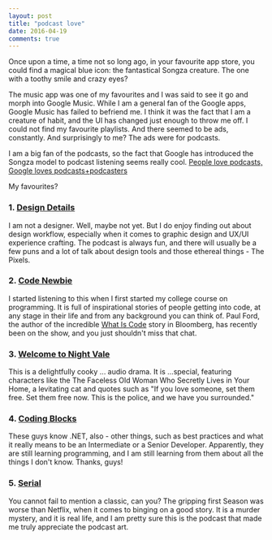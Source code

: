 ```yaml
---
layout: post
title: "podcast love"
date: 2016-04-19
comments: true
---
```


Once upon a time, a time not so long ago, in your favourite app store, you could find a magical blue icon: the fantastical Songza creature. The one with a toothy smile and crazy eyes? 

The music app was one of my favourites and I was said to see it go and morph into Google Music. While I am a general fan of the Google apps, Google Music has failed to befriend me. I think it was the fact that I am a creature of habit, and the UI has changed just enough to throw me off. I could not find my favourite playlists. And there seemed to be ads, constantly. And surprisingly to me? The ads were for podcasts.

I am a big fan of the podcasts, so the fact that Google has introduced the Songza model to podcast listening seems really cool. [People love podcasts, Google loves podcasts+podcasters](http://officialandroid.blogspot.ca/2016/04/welcome-to-google-play-music-podcast.html)

My favourites?

### 1. [Design Details](http://spec.fm/podcasts/design-details)
I am not a designer. Well, maybe not yet. But I do enjoy finding out about design workflow, especially when it comes to graphic design and UX/UI experience crafting. The podcast is always fun, and there will usually be a few puns and a lot of talk about design tools and those ethereal things - The Pixels.

### 2. [Code Newbie](http://www.codenewbie.org/podcast)
I started listening to this when I first started my college course on programming. It is full of inspirational stories of people getting into code, at any stage in their life and from any background you can think of. Paul Ford, the author of the incredible [What Is Code](http://www.bloomberg.com/graphics/2015-paul-ford-what-is-code/) story in Bloomberg, has recently been on the show, and you just shouldn't miss that chat.

### 3. [Welcome to Night Vale](http://podbay.fm/show/536258179)
This is a delightfully cooky ... audio drama. It is ...special, featuring characters like the The Faceless Old Woman Who Secretly Lives in Your Home, a levitating cat and quotes such as "If you love someone, set them free. Set them free now. This is the police, and we have you surrounded."

### 4. [Coding Blocks](http://www.codingblocks.net/)
These guys know .NET, also - other things, such as best practices and what it really means to be an Intermediate or a Senior Developer. Apparently, they are still learning programming, and I am still learning from them about all the things I don't know. Thanks, guys!

### 5. [Serial](https://serialpodcast.org/)
You cannot fail to mention a classic, can you? The gripping first Season was worse than Netflix, when it comes to binging on a good story. It is a murder mystery, and it is real life, and I am pretty sure this is the podcast that made me truly appreciate the podcast art. 
